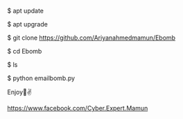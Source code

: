 $ apt update

$ apt upgrade

$ git clone https://github.com/Ariyanahmedmamun/Ebomb

$ cd Ebomb

$ ls

$ python emailbomb.py

Enjoy🙂✌


https://www.facebook.com/Cyber.Expert.Mamun

